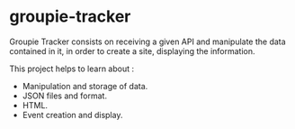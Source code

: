 # groupie-tracker

Groupie Tracker consists on receiving a given API and manipulate the data contained in it, in order to create a site, displaying the information.


This project helps to learn about :

- Manipulation and storage of data.
- JSON files and format.
- HTML.
- Event creation and display.
